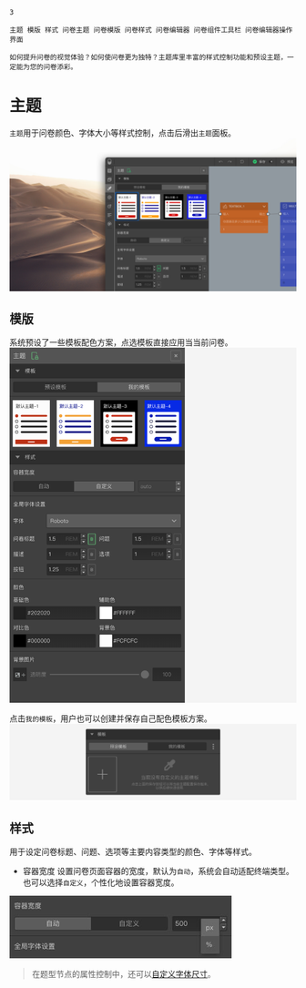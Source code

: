 ```index
3
```
```tag
主题 模版 样式 问卷主题 问卷模版 问卷样式 问卷编辑器 问卷组件工具栏 问卷编辑器操作界面
```
```summary
如何提升问卷的视觉体验？如何使问卷更为独特？主题库里丰富的样式控制功能和预设主题，一定能为您的问卷添彩。
```
# 主题

`主题`用于问卷颜色、字体大小等样式控制，点击后滑出`主题`面板。
<img src='../assets/03components/03theme/theme-cn.jpg'>

## 模版
系统预设了一些模板配色方案，点选模板直接应用当当前问卷。
<img src='../assets/03components/03theme/standard-theme.png'>

点击`我的模板`，用户也可以创建并保存自己配色模板方案。
<img src='../assets/03components/03theme/my-theme.png'>

## 样式
用于设定问卷标题、问题、选项等主要内容类型的颜色、字体等样式。

+ 容器宽度
设置问卷页面容器的宽度，默认为`自动`，系统会自动适配终端类型。也可以选择`自定义`，个性化地设置容器宽度。

<img src='../assets/03components/03theme/containerunit.jpg'>
  
> 在题型节点的属性控制中，还可以[自定义字体尺寸](../../12layoutAndTheme/questionLayoutSetting/02userdefinedFontSize.md)。

